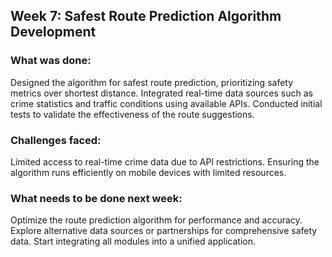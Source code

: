 ## Week 7: Safest Route Prediction Algorithm Development
### What was done:

Designed the algorithm for safest route prediction, prioritizing safety metrics over shortest distance.
Integrated real-time data sources such as crime statistics and traffic conditions using available APIs.
Conducted initial tests to validate the effectiveness of the route suggestions.
### Challenges faced:

Limited access to real-time crime data due to API restrictions.
Ensuring the algorithm runs efficiently on mobile devices with limited resources.
### What needs to be done next week:

Optimize the route prediction algorithm for performance and accuracy.
Explore alternative data sources or partnerships for comprehensive safety data.
Start integrating all modules into a unified application.